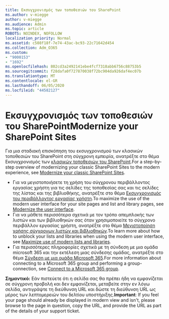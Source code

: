 ```yaml
---
title: Εκσυγχρονισμός των τοποθεσιών του SharePoint
ms.author: v-miegge
author: v-miegge
ms.audience: Admin
ms.topic: article
ROBOTS: NOINDEX, NOFOLLOW
localization_priority: Normal
ms.assetid: c508f18f-7e74-43ac-bc93-22c71642d454
ms.collection: Adm_O365
ms.custom:
- "9000153"
- "1692"
ms.openlocfilehash: 802cd3a2492141ebe4fcf7318abb6756c88753b5
ms.sourcegitcommit: f28dafa0f727870038f72bc904da926daf4ec07b
ms.translationtype: MT
ms.contentlocale: el-GR
ms.lasthandoff: 06/05/2020
ms.locfileid: "44582127"
---
```

# <a name="modernize-your-sharepoint-sites"></a><span data-ttu-id="8b8ad-102">Εκσυγχρονισμός των τοποθεσιών του SharePoint</span><span class="sxs-lookup"><span data-stu-id="8b8ad-102">Modernize your SharePoint Sites</span></span>

<span data-ttu-id="8b8ad-103">Για μια σταδιακή επισκόπηση του εκσυγχρονισμού των κλασικών τοποθεσιών του SharePoint στη σύγχρονη εμπειρία, ανατρέξτε στο θέμα Εκσυγχρονισμός των [κλασικών τοποθεσιών του SharePoint](https://docs.microsoft.com/sharepoint/dev/transform/modernize-classic-sites).</span><span class="sxs-lookup"><span data-stu-id="8b8ad-103">For a step-by-step overview of modernizing your classic SharePoint Sites to the modern experience, see [Modernize your classic SharePoint Sites](https://docs.microsoft.com/sharepoint/dev/transform/modernize-classic-sites).</span></span>

* <span data-ttu-id="8b8ad-104">Για να μεγιστοποιήσετε τη χρήση του σύγχρονου περιβάλλοντος εργασίας χρήστη για τις σελίδες της τοποθεσίας σας και τις σελίδες της λίστας και της βιβλιοθήκης, ανατρέξτε στο θέμα [Εκσυγχρονισμός του περιβάλλοντος εργασίας χρήστη](https://docs.microsoft.com/sharepoint/dev/transform/modernize-userinterface).</span><span class="sxs-lookup"><span data-stu-id="8b8ad-104">To maximize the use of the modern user interface for your site pages and list and library pages, see [Modernize the user interface](https://docs.microsoft.com/sharepoint/dev/transform/modernize-userinterface).</span></span>
* <span data-ttu-id="8b8ad-105">Για να μάθετε περισσότερα σχετικά με τον τρόπο απεμπλοκής των λιστών και των βιβλιοθηκών σας όταν χρησιμοποιείτε το σύγχρονο περιβάλλον εργασίας χρήστη, ανατρέξτε στο θέμα [Μεγιστοποίηση χρήσης σύγχρονων λιστών και βιβλιοθηκών](https://docs.microsoft.com/sharepoint/dev/transform/modernize-userinterface-lists-and-libraries).</span><span class="sxs-lookup"><span data-stu-id="8b8ad-105">To learn more about how to unblock your lists and libraries when using the modern user interface, see [Maximize use of modern lists and libraries](https://docs.microsoft.com/sharepoint/dev/transform/modernize-userinterface-lists-and-libraries).</span></span>
* <span data-ttu-id="8b8ad-106">Για περισσότερες πληροφορίες σχετικά με τη σύνδεση με μια ομάδα microsoft 365 και την εκτέλεση μιας σύνδεσης ομάδας, ανατρέξτε στο θέμα [Σύνδεση με μια ομάδα Microsoft 365](https://docs.microsoft.com/sharepoint/dev/transform/modernize-connect-to-office365-group).</span><span class="sxs-lookup"><span data-stu-id="8b8ad-106">For more information about connecting to a Microsoft 365 group and performing a group-connection, see [Connect to a Microsoft 365 group](https://docs.microsoft.com/sharepoint/dev/transform/modernize-connect-to-office365-group).</span></span>

<span data-ttu-id="8b8ad-107">**Σημαντικό:** Εάν πιστεύετε ότι η σελίδα σας θα πρέπει ήδη να εμφανίζεται σε σύγχρονη προβολή και δεν εμφανίζεται, μεταβείτε στην εν λόγω σελίδα, αντιγράψτε τη διεύθυνση URL και δώστε τη διεύθυνση URL ως μέρος των λεπτομερειών του δελτίου υποστήριξης.</span><span class="sxs-lookup"><span data-stu-id="8b8ad-107">**Important**: If you feel your page should already be displayed in modern view and isn't, please browse to the page in question, copy the URL, and provide the URL as part of the details of your support ticket.</span></span>
